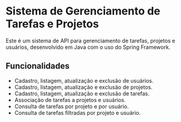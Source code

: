 # Sistema de Gerenciamento de Tarefas e Projetos

Este é um sistema de API para gerenciamento de tarefas, projetos e usuários, desenvolvido em Java com o uso do Spring Framework.

## Funcionalidades

- Cadastro, listagem, atualização e exclusão de usuários.
- Cadastro, listagem, atualização e exclusão de projetos.
- Cadastro, listagem, atualização e exclusão de tarefas.
- Associação de tarefas a projetos e usuários.
- Consulta de tarefas por projeto e por usuário.
- Consulta de tarefas filtradas por projeto e usuário.
